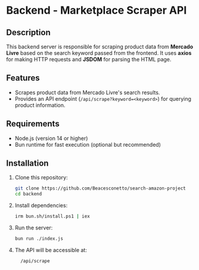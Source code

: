 # Backend - Marketplace Scraper API

## Description
This backend server is responsible for scraping product data from **Mercado Livre** based on the search keyword passed from the frontend. It uses **axios** for making HTTP requests and **JSDOM** for parsing the HTML page.

## Features
- Scrapes product data from Mercado Livre's search results.
- Provides an API endpoint (`/api/scrape?keyword=<keyword>`) for querying product information.

## Requirements
- Node.js (version 14 or higher)
- Bun runtime for fast execution (optional but recommended)

## Installation
1. Clone this repository:
   ```bash
   git clone https://github.com/Beacesconetto/search-amazon-project
   cd backend

2. Install dependencies:
   ```bash
   irm bun.sh/install.ps1 | iex 

3. Run the server:
   ```bash
   bun run ./index.js

4. The API will be accessible at:
   ```bash
     /api/scrape